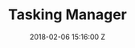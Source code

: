 ---
title: Tasking Manager
date: 2018-02-06 15:16:00 Z
position: 4
Block 0:
  Header: 
  Text: Open-source tool designed to support collaborative remote mapping activity in OpenStreetMap.
  Image: "https://cdn.hotosm.org/website/Screen+Shot+2021-12-16+at+12.26.52+pm-de2129.png"
Block 1:
  Section: What is it?
  Header: The Tasking Manager is a mapping tool specifically created to break down mapping projects into smaller tasks. 
  Text: The HOT Tasking Manager is a mapping tool designed and built for the HOT’s collaborative mapping process in OpenStreetMap. The purpose of the tool is to divide up a mapping project into smaller tasks that can be completed rapidly with many people working on the same overall area. It shows which areas need to be mapped and which areas need the mapping validated.
  Image: https://cdn.hotosm.org/website/open-source.png
  Tools:
  - Name: Learn More
    URL: https://tasks.hotosm.org/
Block 2:
  Header: Field Data Collection
  Text: fAIr is an open AI-assisted mapping service developed by the Humanitarian OpenStreetMap Team (HOT) that aims to improve the efficiency and accuracy of mapping efforts for humanitarian purposes.
  Rectangle-1:
    Icon: fa-solid fa-circle-nodes
    Header: Mapping Coordination
    Highlight: The Tasking Manager improves coordination for remote mapping by <strong> preventing duplicate mapping in the same location at the same time, ensuring speed and efficiency.</strong>
  Rectangle-2:
    Icon: fa-solid fa-download
    Header: Data Quality Assurance
    Highlight: Tasking Manager improves data quality by including a <strong>validation mechanism from the experienced mapper</strong>, that ensures data completeness and accuracy.
  Rectangle-3:
    Icon: fa-solid fa-magnifying-glass-chart
    Header: Data Accessibility
    Highlight: Tasking Manager enables users to <strong>effortlessly access OpenStreetMap data</strong> directly from the task project.
Block 3:
  Header: "How does it work?"
  Highlight: Tasking Manager allows multiple individuals to work simultaneously on the same overall area, enabling rapid completion of the project.
  Text: "The Tasking Manager's role involves presenting a specific geographic region and dividing it into small mapping areas known as 'tasks'. These tasks can be assigned to a mapper to prevent others from mapping the same objects, introducing duplicate data, or encountering conflicts. Once the mapping is finished in a particular area, the mapper marks the 'task' as done in the Tasking Manager. Mappers can then choose a new task to continue contributing to OpenStreetMap.<br><br>Experienced mappers review each task to ensure the quality of the data added to OpenStreetMap meets the required standards. They may either validate the task or return it to the mappers with guidance on how to enhance it."
  Image: "https://www.hotosm.org/uploads/TM-grid.gif" 
  Tools:
  - Name: Website
    URL: https://tasks.hotosm.org/
  - Name: TM GitHub
    URL: https://github.com/hotosm/tasking-manager
  - Name: Learn More
    URL: https://tasks.hotosm.org/
Block 4:
  Header: Open Aerial Map (OAM)
  Text: OpenAerialMap is an open service to provide access to a commons of openly licensed imagery and map layer services. Download or contribute imagery to the growing commons of openly licensed imagery.
  Image: "https://cdn.hotosm.org/website/GAL+Group+for+Mapping+Tips+Post.jpg"
  Tools:
  - Name: Learn More
    URL: https://openaerialmap.org/
Block 5:
  Header: Field Mapping Tasking Manager (FMTM)
  Text: The FMTM is a standalone mobile and web application that works using OpenDataKit (ODK), a powerful data collection platform that leverages commonly-available mobile Android devices to enable people to input information including geospatial data in the field.
  Image: https://cdn.hotosm.org/website/open-source.png
  Tools:
  - Name: Learn More
    URL: https://fmtm.hotosm.org/
layout: product-pages
---